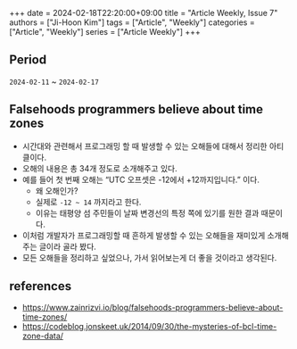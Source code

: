 +++ 
date = 2024-02-18T22:20:00+09:00
title = "Article Weekly, Issue 7"
authors = ["Ji-Hoon Kim"]
tags = ["Article", "Weekly"]
categories = ["Article", "Weekly"]
series = ["Article Weekly"]
+++

## Period

`2024-02-11` ~ `2024-02-17`

## **Falsehoods programmers believe about time zones**

- 시간대와 관련해서 프로그래밍 할 때 발생할 수 있는 오해들에 대해서 정리한 아티클이다.
- 오해의 내용은 총 34개 정도로 소개해주고 있다.
- 예를 들어 첫 번째 오해는 “UTC 오프셋은 -12에서 +12까지입니다.” 이다.
  - 왜 오해인가?
  - 실제로 `-12 ~ 14` 까지라고 한다.
  - 이유는 태평양 섬 주민들이 날짜 변경선의 특정 쪽에 있기를 원한 결과 때문이다.
- 이처럼 개발자가 프로그래밍할 때 흔하게 발생할 수 있는 오해들을 재미있게 소개해주는 글이라 골라 봤다.
- 모든 오해들을 정리하고 싶었으나, 가서 읽어보는게 더 좋을 것이라고 생각된다.

## references

- https://www.zainrizvi.io/blog/falsehoods-programmers-believe-about-time-zones/
- https://codeblog.jonskeet.uk/2014/09/30/the-mysteries-of-bcl-time-zone-data/
